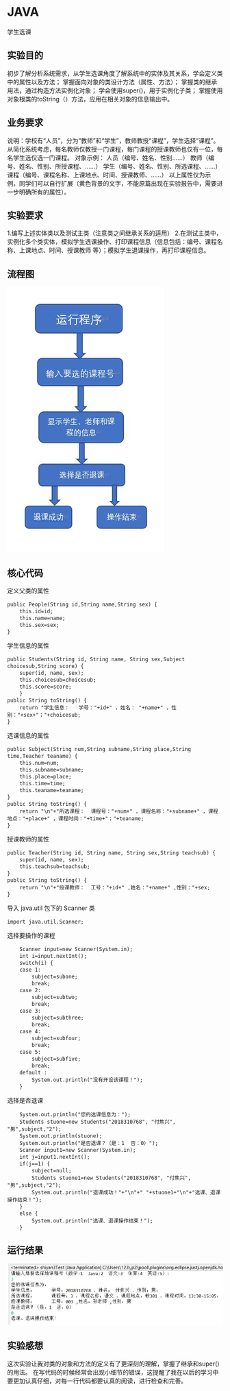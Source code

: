 # JAVA
学生选课
## 实验目的
初步了解分析系统需求，从学生选课角度了解系统中的实体及其关系，学会定义类中的属性以及方法；
掌握面向对象的类设计方法（属性、方法）；
掌握类的继承用法，通过构造方法实例化对象；
学会使用super()，用于实例化子类；
掌握使用对象根类的toString（）方法，应用在相关对象的信息输出中。
## 业务要求
说明：学校有“人员”，分为“教师”和“学生”，教师教授“课程”，学生选择“课程”。从简化系统考虑，每名教师仅教授一门课程，每门课程的授课教师也仅有一位，每名学生选仅选一门课程。
对象示例：	人员（编号、姓名、性别……）
教师（编号、姓名、性别、所授课程、……）
			学生（编号、姓名、性别、所选课程、……）
			课程（编号、课程名称、上课地点、时间、授课教师、……）
以上属性仅为示例，同学们可以自行扩展（黄色背景的文字，不能原篇出现在实验报告中，需要进一步明确所有的属性）。
## 实验要求
1.编写上述实体类以及测试主类（注意类之间继承关系的适用）
2.在测试主类中，实例化多个类实体，模拟学生选课操作、打印课程信息（信息包括：编号、课程名称、上课地点、时间、授课教师 等）；模拟学生退课操作，再打印课程信息。
## 流程图
![流程图](https://github.com/2018310768/JAVA/blob/main/004.JPG)
## 核心代码
定义父类的属性


	public People(String id,String name,String sex) {
		this.id=id;
		this.name=name;
		this.sex=sex;
	}
学生信息的属性


	public Students(String id, String name, String sex,Subject choicesub,String score) {
		super(id, name, sex);
		this.choicesub=choicesub;
		this.score=score;
		}
	public String toString() {
		return "学生信息：	学号："+id+" ，姓名： "+name+" ，性别："+sex+"；"+choicesub;
	}  
选课信息的属性


	public Subject(String num,String subname,String place,String time,Teacher teaname) {
		this.num=num;
		this.subname=subname;
		this.place=place;
		this.time=time;
		this.teaname=teaname;
	}
	public String toString() {
		return "\n"+"所选课程：	课程号："+num+" ，课程名称："+subname+" ，课程地点："+place+" ，课程时间："+time+"；"+teaname;
	}
授课教师的属性


	public Teacher(String id, String name, String sex,String teachsub) {
		super(id, name, sex);
		this.teachsub=teachsub;
	}
	public String toString() {
		return "\n"+"授课教师：	工号："+id+" ,姓名："+name+" ,性别："+sex;
	}
导入 java.util 包下的 Scanner 类


    import java.util.Scanner;
选择要操作的课程


		Scanner input=new Scanner(System.in);
		int i=input.nextInt();
		switch(i) {
		case 1:
			subject=subone;
			break;
		case 2:
			subject=subtwo;
			break;
		case 3:
			subject=subthree;
			break;
		case 4:
			subject=subfour;
			break;
		case 5:
			subject=subfive;
			break;
		default :
			System.out.println("没有开设该课程！");
		}
选择是否退课


		System.out.println("您的选课信息为：");
		Students stuone=new Students("2018310768", "付焦兴", "男",subject,"2");
		System.out.println(stuone);
		System.out.println("是否退课？（是：1  否：0）");
		Scanner input1=new Scanner(System.in);
		int j=input1.nextInt();
		if(j==1) {
			subject=null;
			Students stuone1=new Students("2018310768", "付焦兴", "男",subject,"2");
			System.out.println("退课成功！"+"\n"+" "+stuone1+"\n"+"选课、退课操作结束！");
		}
		else {
			System.out.println("选课、退课操作结束！");
		}
## 运行结果
![流程图](https://github.com/2018310768/JAVA/blob/main/001.JPG)
## 实验感想
这次实验让我对类的对象和方法的定义有了更深刻的理解，掌握了继承和super()的用法。
在写代码的时候经常会出现小细节的错误，这提醒了我在以后的学习中要更加认真仔细，对每一行代码都要认真的阅读，进行检查和完善。
